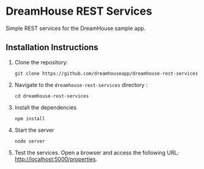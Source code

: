 # DreamHouse REST Services

Simple REST services for the DreamHouse sample app.

## Installation Instructions

1. Clone the repository:
    ```
    git clone https://github.com/dreamhouseapp/dreamhouse-rest-services
    ```
    
1. Navigate to the `dreamhouse-rest-services` directory :
    ```
    cd dreamhouse-rest-services
    ```

1. Install the dependencies
    ```
    npm install
    ```
    
1. Start the server
    ```
    node server
    ```
    
1. Test the services. Open a browser and access the following URL: [http://localhost:5000/properties](http://localhost:5000/properties).